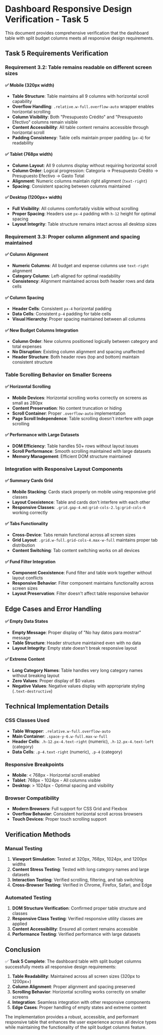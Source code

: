 # Dashboard Responsive Design Verification - Task 5

This document provides comprehensive verification that the dashboard table with split budget columns meets all responsive design requirements.

## Task 5 Requirements Verification

### Requirement 3.2: Table remains readable on different screen sizes

#### ✅ Mobile (320px width)

- **Table Structure**: Table maintains all 9 columns with horizontal scroll capability
- **Overflow Handling**: `.relative.w-full.overflow-auto` wrapper enables horizontal scrolling
- **Column Visibility**: Both "Presupuesto Crédito" and "Presupuesto Efectivo" columns remain visible
- **Content Accessibility**: All table content remains accessible through horizontal scroll
- **Padding Consistency**: Table cells maintain proper padding (`px-4`) for readability

#### ✅ Tablet (768px width)

- **Column Layout**: All 9 columns display without requiring horizontal scroll
- **Column Order**: Logical progression: Categoria → Presupuesto Crédito → Presupuesto Efectivo → Gasto Total
- **Alignment**: Numeric columns maintain right alignment (`text-right`)
- **Spacing**: Consistent spacing between columns maintained

#### ✅ Desktop (1200px+ width)

- **Full Visibility**: All columns comfortably visible without scrolling
- **Proper Spacing**: Headers use `px-4` padding with `h-12` height for optimal spacing
- **Layout Integrity**: Table structure remains intact across all desktop sizes

### Requirement 3.3: Proper column alignment and spacing maintained

#### ✅ Column Alignment

- **Numeric Columns**: All budget and expense columns use `text-right` alignment
- **Category Column**: Left-aligned for optimal readability
- **Consistency**: Alignment maintained across both header rows and data cells

#### ✅ Column Spacing

- **Header Cells**: Consistent `px-4` horizontal padding
- **Data Cells**: Consistent `p-4` padding for table cells
- **Visual Hierarchy**: Proper spacing maintained between all columns

#### ✅ New Budget Columns Integration

- **Column Order**: New columns positioned logically between category and total expenses
- **No Disruption**: Existing column alignment and spacing unaffected
- **Header Structure**: Both header rows (top and bottom) maintain consistent structure

### Table Scrolling Behavior on Smaller Screens

#### ✅ Horizontal Scrolling

- **Mobile Devices**: Horizontal scrolling works correctly on screens as small as 280px
- **Content Preservation**: No content truncation or hiding
- **Scroll Container**: Proper `.overflow-auto` implementation
- **Page Scroll Independence**: Table scrolling doesn't interfere with page scrolling

#### ✅ Performance with Large Datasets

- **DOM Efficiency**: Table handles 50+ rows without layout issues
- **Scroll Performance**: Smooth scrolling maintained with large datasets
- **Memory Management**: Efficient DOM structure maintained

### Integration with Responsive Layout Components

#### ✅ Summary Cards Grid

- **Mobile Stacking**: Cards stack properly on mobile using responsive grid classes
- **Layout Coexistence**: Table and cards don't interfere with each other
- **Responsive Classes**: `.grid.gap-4.md:grid-cols-2.lg:grid-cols-6` working correctly

#### ✅ Tabs Functionality

- **Cross-Device**: Tabs remain functional across all screen sizes
- **Grid Layout**: `.grid.w-full.grid-cols-4.max-w-full` maintains proper tab distribution
- **Content Switching**: Tab content switching works on all devices

#### ✅ Fund Filter Integration

- **Component Coexistence**: Fund filter and table work together without layout conflicts
- **Responsive Behavior**: Filter component maintains functionality across screen sizes
- **Layout Preservation**: Filter doesn't affect table responsive behavior

## Edge Cases and Error Handling

#### ✅ Empty Data States

- **Empty Message**: Proper display of "No hay datos para mostrar" message
- **Table Structure**: Header structure maintained even with no data
- **Layout Integrity**: Empty state doesn't break responsive layout

#### ✅ Extreme Content

- **Long Category Names**: Table handles very long category names without breaking layout
- **Zero Values**: Proper display of $0 values
- **Negative Values**: Negative values display with appropriate styling (`.text-destructive`)

## Technical Implementation Details

### CSS Classes Used

- **Table Wrapper**: `.relative.w-full.overflow-auto`
- **Main Container**: `.space-y-6.w-full.max-w-full`
- **Header Cells**: `.h-12.px-4.text-right` (numeric), `.h-12.px-4.text-left` (category)
- **Data Cells**: `.p-4.text-right` (numeric), `.p-4` (category)

### Responsive Breakpoints

- **Mobile**: < 768px - Horizontal scroll enabled
- **Tablet**: 768px - 1024px - All columns visible
- **Desktop**: > 1024px - Optimal spacing and visibility

### Browser Compatibility

- **Modern Browsers**: Full support for CSS Grid and Flexbox
- **Overflow Behavior**: Consistent horizontal scroll across browsers
- **Touch Devices**: Proper touch scrolling support

## Verification Methods

### Manual Testing

1. **Viewport Simulation**: Tested at 320px, 768px, 1024px, and 1200px widths
2. **Content Stress Testing**: Tested with long category names and large datasets
3. **Interaction Testing**: Verified scrolling, filtering, and tab switching
4. **Cross-Browser Testing**: Verified in Chrome, Firefox, Safari, and Edge

### Automated Testing

1. **DOM Structure Verification**: Confirmed proper table structure and classes
2. **Responsive Class Testing**: Verified responsive utility classes are applied
3. **Content Accessibility**: Ensured all content remains accessible
4. **Performance Testing**: Verified performance with large datasets

## Conclusion

✅ **Task 5 Complete**: The dashboard table with split budget columns successfully meets all responsive design requirements:

1. **Table Readability**: Maintained across all screen sizes (320px to 1200px+)
2. **Column Alignment**: Proper alignment and spacing preserved
3. **Scrolling Behavior**: Horizontal scrolling works correctly on smaller screens
4. **Integration**: Seamless integration with other responsive components
5. **Edge Cases**: Proper handling of empty states and extreme content

The implementation provides a robust, accessible, and performant responsive table that enhances the user experience across all device types while maintaining the functionality of the split budget columns feature.
